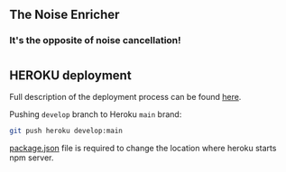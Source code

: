## The Noise Enricher

### It's the opposite of noise cancellation!

#

## HEROKU deployment

Full description of the deployment process can be found [here](https://devcenter.heroku.com/articles/git).

Pushing `develop` branch to Heroku `main` brand:

```bash
git push heroku develop:main
```

[package.json](package.json) file is required to change the location where heroku starts npm server.
